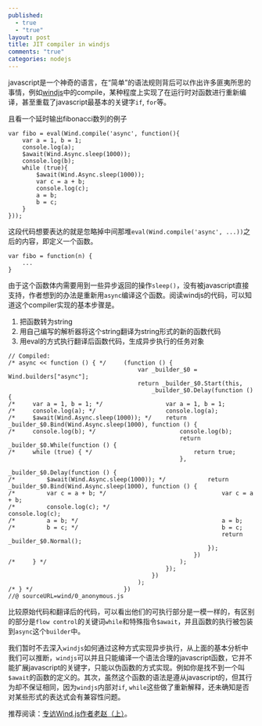 ```yaml
---
published: 
  - true
  - "true"
layout: post
title: JIT compiler in windjs
comments: "true"
categories: nodejs
---
```


javascript是一个神奇的语言，在“简单”的语法规则背后可以作出许多匪夷所思的事情，例如[windjs](windjs.org)中的compile，某种程度上实现了在运行时对函数进行重新编译，甚至重载了javascript最基本的关键字`if`, `for`等。

且看一个延时输出fibonacci数列的例子

	var fibo = eval(Wind.compile('async', function(){
    	var a = 1, b = 1;
    	console.log(a);
    	$await(Wind.Async.sleep(1000));
    	console.log(b);
    	while (true){
        	$await(Wind.Async.sleep(1000));
        	var c = a + b;
        	console.log(c);
        	a = b;
        	b = c;
    	}   
	}));

这段代码想要表达的就是忽略掉中间那堆`eval(Wind.compile('async', ...))`之后的内容，即定义一个函数。

	var fibo = function(n) {
		...
	}

由于这个函数体内需要用到一些异步返回的操作`sleep()`，没有被javascript直接支持，作者想到的办法是重新用`async`编译这个函数。阅读windjs的代码，可以知道这个compiler实现的基本步骤是。

1. 把函数转为string
2. 用自己编写的解析器将这个string翻译为string形式的新的函数代码
3. 用eval的方式执行翻译后函数代码，生成异步执行的任务对象

```
// Compiled: 
/* async << function () { */     (function () {
                                     var _builder_$0 = Wind.builders["async"];
                                     return _builder_$0.Start(this,
                                         _builder_$0.Delay(function () {
/*     var a = 1, b = 1; */                  var a = 1, b = 1;
/*     console.log(a); */                    console.log(a);
/*     $await(Wind.Async.sleep(1000)); */    return _builder_$0.Bind(Wind.Async.sleep(1000), function () {
/*     console.log(b); */                        console.log(b);
                                                 return _builder_$0.While(function () {
/*     while (true) { */                             return true;
                                                 },
                                                     _builder_$0.Delay(function () {
/*         $await(Wind.Async.sleep(1000)); */            return _builder_$0.Bind(Wind.Async.sleep(1000), function () {
/*         var c = a + b; */                                 var c = a + b;
/*         console.log(c); */                                console.log(c);
/*         a = b; */                                         a = b;
/*         b = c; */                                         b = c;
                                                             return _builder_$0.Normal();
                                                         });
                                                     })
/*     } */                                      );
                                             });
                                         })
                                     );
/* } */                          })
//@ sourceURL=wind/0_anonymous.js
```

比较原始代码和翻译后的代码，可以看出他们的可执行部分是一模一样的，有区别的部分是`flow control`的关键词`while`和特殊指令`$await`，并且函数的执行被包装到`async`这个`builder`中。

我们暂时不去深入`windjs`如何通过这种方式实现异步执行，从上面的基本分析中我们可以推断，`windjs`可以并且只能编译一个语法合理的javascript函数，它并不能扩展javascript的关键字，只能以伪函数的方式实现。例如你是找不到一个叫`$await`的函数的定义的。其次，虽然这个函数的语法是遵从javascript的，但其行为却不保证相同，因为`windjs`内部对`if`, `while`这些做了重新解释，还未确知是否对某些形式的表达式会有兼容性问题。

推荐阅读：[专访Wind.js作者老赵（上）](http://windjs.org/cn/blog/2012/07/infoq-interview-windjs-author-1/)。
